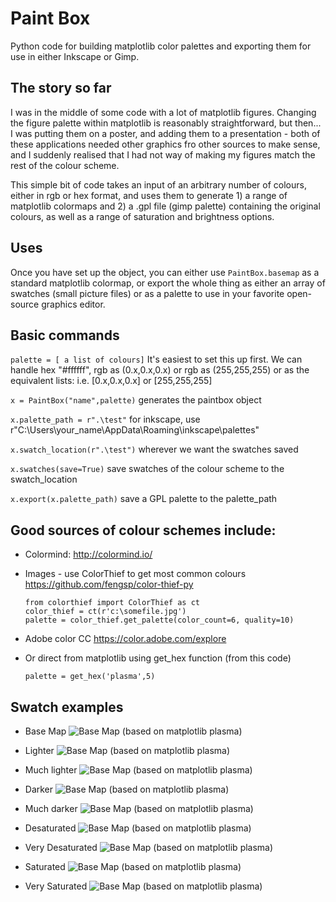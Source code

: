 # Paint Box

Python code for building matplotlib color palettes and exporting them for use in either Inkscape or Gimp.

## The story so far
I was in the middle of some code with a lot of matplotlib figures. Changing the figure palette within matplotlib is reasonably straightforward, but then... I was putting them on a poster, and adding them to a presentation - both of these applications needed other graphics fro other sources to make sense, and I suddenly realised that I had not way of making my figures match the rest of the colour scheme. 

This simple bit of code takes an input of an arbitrary number of colours, either in rgb or hex format, and uses them to generate 1) a range of matplotlib colormaps and 2) a .gpl file (gimp palette) containing the original colours, as well as a range of saturation and brightness options. 

## Uses
Once you have set up the object, you can either use `PaintBox.basemap` as a standard matplotlib colormap, or export the whole thing as either an array of swatches (small picture files) or as a palette to use in your favorite open-source graphics editor.

## Basic commands

`palette = [ a list of colours]`
It's easiest to set this up first. We can handle hex "#ffffff", rgb as (0.x,0.x,0.x) or rgb as (255,255,255) or as the equivalent lists: i.e. [0.x,0.x,0.x] or [255,255,255]

`x = PaintBox("name",palette)`
generates the paintbox object

`x.palette_path = r".\test"`
for inkscape, use r"C:\Users\your_name\AppData\Roaming\inkscape\palettes"

`x.swatch_location(r".\test")`
wherever we want the swatches saved

`x.swatches(save=True)`
save swatches of the colour scheme to the swatch_location

`x.export(x.palette_path)`
save a GPL palette to the palette_path
	
## Good sources of colour schemes include:
+ Colormind: http://colormind.io/

+ Images - use ColorThief to get most common colours https://github.com/fengsp/color-thief-py

   ```
   from colorthief import ColorThief as ct
   color_thief = ct(r'c:\somefile.jpg')
   palette = color_thief.get_palette(color_count=6, quality=10)
   ```
+ Adobe color CC https://color.adobe.com/explore

+ Or direct from matplotlib using get_hex function (from this code)

   `palette = get_hex('plasma',5)`

## Swatch examples
+ Base Map 
	![Base Map (based on matplotlib plasma)](https://github.com/RollsW/Paint-Box/blob/master/test/test.png "Base Map (based on matplotlib plasma)")

+ Lighter 
	![Base Map (based on matplotlib plasma)](https://github.com/RollsW/Paint-Box/blob/master/test/test%20light.png "Base Map (based on matplotlib plasma)")

+ Much lighter 
	![Base Map (based on matplotlib plasma)](https://github.com/RollsW/Paint-Box/blob/master/test/test%20light%2B.png "Base Map (based on matplotlib plasma)")

+ Darker 
	![Base Map (based on matplotlib plasma)](https://github.com/RollsW/Paint-Box/blob/master/test/test%20dark.png "Base Map (based on matplotlib plasma)")

+ Much darker 
	![Base Map (based on matplotlib plasma)](https://github.com/RollsW/Paint-Box/blob/master/test/test%20dark%2B.png "Base Map (based on matplotlib plasma)")

+ Desaturated 
	![Base Map (based on matplotlib plasma)](https://github.com/RollsW/Paint-Box/blob/master/test/test%20desaturated.png "Base Map (based on matplotlib plasma)")

+ Very Desaturated 
	![Base Map (based on matplotlib plasma)](https://github.com/RollsW/Paint-Box/blob/master/test/test%20desaturated%2B.png "Base Map (based on matplotlib plasma)")

+ Saturated 
	![Base Map (based on matplotlib plasma)](https://github.com/RollsW/Paint-Box/blob/master/test/test%20saturated.png "Base Map (based on matplotlib plasma)")

+ Very Saturated 
	![Base Map (based on matplotlib plasma)](https://github.com/RollsW/Paint-Box/blob/master/test/test%20saturated%2B.png "Base Map (based on matplotlib plasma)")






